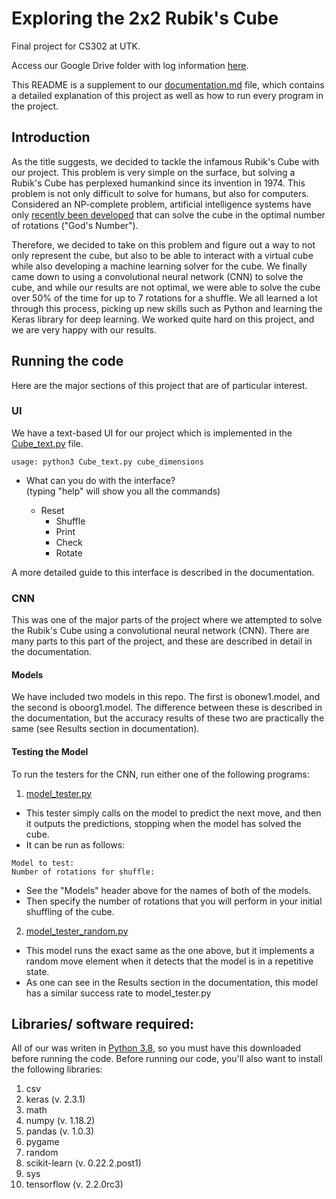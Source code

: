 # Exploring the 2x2 Rubik's Cube
Final project for CS302 at UTK.

Access our Google Drive folder with log information [here].

[here]: https://drive.google.com/drive/folders/1hIw_WaZPfqpyH6AnfTdHOG10UUI7ogju?usp=sharing

This README is a supplement to our [documentation.md](https://github.com/owencqueen/final_project_302/blob/master/documentation.md) file, which contains a detailed explanation of this project as well as how to run every program in the project.

## Introduction
As the title suggests, we decided to tackle the infamous Rubik's Cube with our project. This problem is very simple on the surface, but solving a Rubik's Cube has perplexed humankind since its invention in 1974. This problem is not only difficult to solve for humans, but also for computers. Considered an NP-complete problem, artificial intelligence systems have only [recently been developed](https://www.engadget.com/2019-07-17-ai-rubiks-cube-machine-learning-neural-network.html) that can solve the cube in the optimal number of rotations ("God's Number").

Therefore, we decided to take on this problem and figure out a way to not only represent the cube, but also to be able to interact with a virtual cube while also developing a machine learning solver for the cube. We finally came down to using a convolutional neural network (CNN) to solve the cube, and while our results are not optimal, we were able to solve the cube over 50% of the time for up to 7 rotations for a shuffle. We all learned a lot through this process, picking up new skills such as Python and learning the Keras library for deep learning. We worked quite hard on this project, and we are very happy with our results.  

## Running the code
Here are the major sections of this project that are of particular interest.

### UI
We have a text-based UI for our project which is implemented in the [Cube_text.py](https://github.com/owencqueen/final_project_302/blob/master/Cube_text.py) file.
```
usage: python3 Cube_text.py cube_dimensions
```
- What can you do with the interface?  
  (typing "help" will show you all the commands)  
  
  - Reset
	- Shuffle
	- Print
	- Check
	- Rotate
  
A more detailed guide to this interface is described in the documentation.

### CNN
This was one of the major parts of the project where we attempted to solve the Rubik's Cube using a convolutional neural network (CNN). There are many parts to this part of the project, and these are described in detail in the documentation. 

#### Models
We have included two models in this repo. The first is obonew1.model, and the second is oboorg1.model. The difference between these is described in the documentation, but the accuracy results of these two are practically the same (see Results section in documentation).

#### Testing the Model
To run the testers for the CNN, run either one of the following programs:

1. [model_tester.py](https://github.com/owencqueen/final_project_302/blob/master/model_test.py)
  - This tester simply calls on the model to predict the next move, and then it outputs the predictions, stopping when the model has solved the cube.
  - It can be run as follows:
```
Model to test:
Number of rotations for shuffle:
```
  - See the "Models" header above for the names of both of the models.
  - Then specify the number of rotations that you will perform in your initial shuffling of the cube.
  
2. [model_tester_random.py](https://github.com/owencqueen/final_project_302/blob/master/model_test_random.py)
  - This model runs the exact same as the one above, but it implements a random move element when it detects that the model is in a repetitive state.
  - As one can see in the Results section in the documentation, this model has a similar success rate to model_tester.py

## Libraries/ software required:
All of our was writen in [Python 3.8](https://www.python.org/downloads/), so you must have this downloaded before running the code.
Before running our code, you'll also want to install the following libraries:

1. csv 
2. keras (v. 2.3.1)
3. math  
4. numpy (v. 1.18.2)
5. pandas (v. 1.0.3)
6. pygame
7. random
8. scikit-learn (v. 0.22.2.post1)
9. sys
10. tensorflow (v. 2.2.0rc3)

